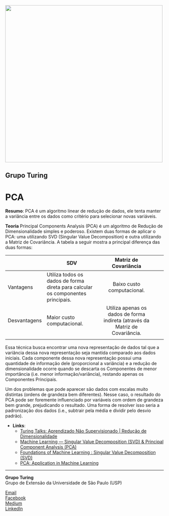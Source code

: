 <img src="https://i.ibb.co/DtHQ3FG/802x265-Logo-GT.png" width="500">

## Grupo Turing
# PCA

**Resumo**:
PCA é um algoritmo linear de redução de dados, ele tenta manter a variância entre os dados como critério para selecionar novas variáveis.

**Teoria**
Principal Components Analysis (PCA) é um algoritmo de Redução de Dimensionalidade simples e poderoso. Existem duas formas de aplicar o PCA: uma utilizando SVD (Singular Value Decomposition) e outra utilizando a Matriz de Covariância. A tabela a seguir mostra a principal diferença das duas formas:

|              | SDV                                                                             |                             Matriz de Covariância                            |   |   |
|--------------|---------------------------------------------------------------------------------|:----------------------------------------------------------------------------:|---|---|
| Vantagens    | Utiliza todos os dados de forma direta para calcular os componentes principais. | Baixo custo computacional.                                                   |   |   |
| Desvantagens | Maior custo computacional.                                                      | Utiliza apenas os dados de forma indireta (através da Matriz de Covariância. |   |   |
|              |                                                                                 |                                                                              |   |   |

Essa técnica busca encontrar uma nova representação de dados tal que a variância dessa nova representação seja mantida comparado aos dados iniciais. Cada componente dessa nova representação possui uma quantidade de informação dele (proporcional a variância) e a redução de dimensionalidade ocorre quando se descarta os Componentes de menor importância (i.e. menor informação/variância), restando apenas os Componentes Principais.

Um dos problemas que pode aparecer são dados com escalas muito distintas (ordens de grandeza bem diferentes). Nesse caso, o resultado do PCA pode ser foremente influenciado por variáveis com ordem de grandeza bem grande, prejudicando o resultado. Uma forma de resolver isso seria a padronização dos dados (i.e., subtrair pela média e dividir pelo desvio padrão).

- **Links**:
    - [Turing Talks: Aprendizado Não Supervisionado | Redução de Dimensionalidade](https://medium.com/turing-talks/aprendizado-n%C3%A3o-supervisionado-redu%C3%A7%C3%A3o-de-dimensionalidade-479ecfc464ea)
    - [Machine Learning — Singular Value Decomposition (SVD) & Principal Component Analysis (PCA)](https://medium.com/@jonathan_hui/machine-learning-singular-value-decomposition-svd-principal-component-analysis-pca-1d45e885e491)
    - [Foundations of Machine Learning : Singular Value Decomposition (SVD)](https://medium.com/the-andela-way/foundations-of-machine-learning-singular-value-decomposition-svd-162ac796c27d)
    - [PCA: Application in Machine Learning](https://medium.com/apprentice-journal/pca-application-in-machine-learning-4827c07a61db)


---
**Grupo Turing**  
Grupo de Extensão da Universidade de São Paulo (USP)

[Email](mailto:turing.usp@gmail.com)   
[Facebook](https://www.facebook.com/grupoturing.usp)  
[Medium](https://www.medium.com/turing-talks)  
[LinkedIn](https://www.linkedin.com/company/grupo-turing)

